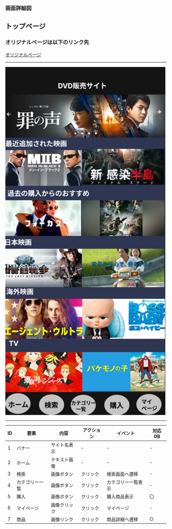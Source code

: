 ### 画面詳細図
## トップページ
### オリジナルページは以下のリンク先
[オリジナルページ](https://www.figma.com/file/aUIBKwBN1BN1f6srbwgCz3/%E4%B8%AD%E6%9D%91%E5%8B%87%E8%BC%9D-s-team-library?node-id=312%3A2)
*****
<img src="../img/toppage (2).png" width="500">

******

|ID|要素|内容|アクション|イベント|対応OB|
|---|---|---|-----------|-------|------|
|1  |バナー|サイト名表示|-|-|-|
|2  |ホーム|テキスト画像|-|-|-|
|3  |検索|画像ボタン|クリック|検索画面へ遷移|-|
|4  |カテゴリー一覧|画像ボタン|クリック|カテゴリー一覧表示|-|
|5  |購入|画像ボタン|クリック|購入商品表示|〇|
|6  |マイページ|画像クリック|クリック|マイページ|-|
|7  |商品|画像リンク|クリック|商品詳細へ遷移|○|





